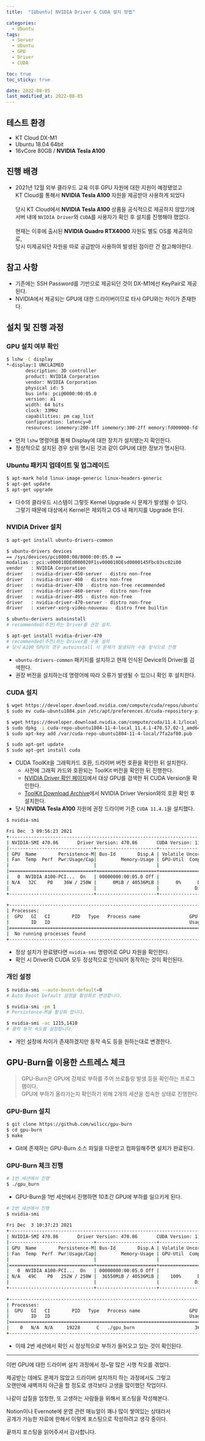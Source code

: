 ```yaml
---
title:  "[Ubuntu] NVIDIA Driver & CUDA 설치 방법" 

categories:
  - Ubuntu
tags:
  - Server
  - Ubuntu
  - GPU
  - Driver
  - CUDA

toc: true
toc_sticky: true

date: 2022-08-05
last_modified_at: 2022-08-05
---
```


## 테스트 환경
- KT Cloud DX-M1
- Ubuntu 18.04 64bit
- 16vCore 80GB / **NVIDIA Tesla A100**

## 진행 배경
- 2021년 12월 외부 클라우드 교육 이후 GPU 자원에 대한 지원이 예정됐었고  
KT Cloud를 통해서 **NVIDIA Tesla A100** 자원을 제공받아 사용하게 되었다<br>  
당시 KT Cloud에서 **NVIDIA Tesla A100** 상품을 공식적으로 제공하지 않았기에  
서버 내에 `NVIDIA Driver`와 `CUDA`를 사용자가 확인 후 설치를 진행해야 했었다.<br>  
현재는 이후에 출시된 **NVIDIA Quadro RTX4000** 자원도 별도 OS를 제공하므로,  
당시 미제공되던 자원을 따로 공급받아 사용하여 발생된 점이란 건 참고해야한다.

## 참고 사항
- 기존에는 SSH Password를 기반으로 제공되던 것이 DX-M1에선 KeyPair로 제공된다.
- NVIDIA에서 제공되는 GPU에 대한 드라이버이므로 타사 GPU와는 차이가 존재한다.

## 설치 및 진행 과정

### GPU 설치 여부 확인
```bash
$ lshw -C display
*-display:1 UNCLAIMED 
       description: 3D controller 
       product: NVIDIA Corporation 
       vendor: NVIDIA Corporation 
       physical id: 5 
       bus info: pci@0000:00:05.0 
       version: a1 
       width: 64 bits 
       clock: 33MHz 
       capabilities: pm cap_list 
       configuration: latency=0 
       resources: iomemory:200-1ff iomemory:300-2ff memory:fd000000-fdffffff memory:2000000000-2fffffffff memory:3000000000-3001ffffff
```
- 먼저 `lshw` 명령어를 통해 Display에 대한 장치가 설치됐는지 확인한다.
- 정상적으로 설치된 경우 상위 명시된 것과 같이 GPU에 대한 정보가 명시된다.

### Ubuntu 패키지 업데이트 및 업그레이드
```bash
$ apt-mark hold linux-image-generic linux-headers-generic
$ apt-get update
$ apt-get upgrade
```
- 다수의 클라우드 시스템이 그렇듯 Kernel Upgrade 시 문제가 발생될 수 있다.  
그렇기 때문에 대상에서 Kernel은 제외하고 OS 내 패키지를 Upgrade 한다.

### NVIDIA Driver 설치
```bash
$ apt-get install ubuntu-drivers-common

$ ubuntu-drivers devices 
== /sys/devices/pci0000:00/0000:00:05.0 == 
modalias : pci:v000010DEd000020F1sv000010DEsd0000145Fbc03sc02i00 
vendor   : NVIDIA Corporation 
driver   : nvidia-driver-450-server - distro non-free 
driver   : nvidia-driver-460 - distro non-free 
driver   : nvidia-driver-470 - distro non-free recommended 
driver   : nvidia-driver-460-server - distro non-free 
driver   : nvidia-driver-495 - distro non-free 
driver   : nvidia-driver-470-server - distro non-free 
driver   : xserver-xorg-video-nouveau - distro free builtin 

$ ubuntu-derivers autoinstall 
# recommended(추천)하는 Driver를 권장 설치.

$ apt-get install nvidia-driver-470
# recommended(추천)하는 Driver를 수동 설치
# 당시 A100 GPU의 경우 autoinstall 시 문제가 발생되어 수동 방식으로 진행
```
- `ubuntu-drivers-common` 패키지를 설치하고 현재 인식된 Device의 Driver를 검색한다.
- 권장 버전을 설치하는데 명령어에 따라 오류가 발생될 수 있으니 확인 후 설치한다.

### CUDA 설치
```bash
$ wget https://developer.download.nvidia.com/compute/cuda/repos/ubuntu1804/x86_64/cuda-ubuntu1804.pin
$ sudo mv cuda-ubuntu1804.pin /etc/apt/preferences.d/cuda-repository-pin-600

$ wget https://developer.download.nvidia.com/compute/cuda/11.4.1/local_installers/cuda-repo-ubuntu1804-11-4-local_11.4.1-470.57.02-1_amd64.deb
$ sudo dpkg -i cuda-repo-ubuntu1804-11-4-local_11.4.1-470.57.02-1_amd64.deb
$ sudo apt-key add /var/cuda-repo-ubuntu1804-11-4-local/7fa2af80.pub

$ sudo apt-get update
$ sudo apt-get install cuda
```
- CUDA ToolKit을 그래픽카드 호환, 드라이버 버전 호환을 확인한 뒤 설치한다.
  - 사전에 그래픽 카드와 호환되는 ToolKit 버전을 확인한 뒤 진행한다.
  - [NVIDIA Driver 확인 페이지](https://www.nvidia.com/download/index.aspx?lang=en-us)에서 대상 GPU를 검색한 뒤 CUDA Version을 확인한다.
  - [ToolKit Download Archive](https://developer.nvidia.com/cuda-toolkit-archive)에서 NVIDIA Driver Version와의 호환 확인 후 설치한다.
- 당시 **NVIDIA Tesla A100** 자원에 권장 드라이버 기준 `CUDA 11.4.1`을 설치했다.

```bash
$ nvidia-smi

Fri Dec  3 09:56:23 2021        
+-----------------------------------------------------------------------------+ 
| NVIDIA-SMI 470.86       Driver Version: 470.86       CUDA Version: 11.4     | 
|-------------------------------+----------------------+----------------------+ 
| GPU  Name        Persistence-M| Bus-Id        Disp.A | Volatile Uncorr. ECC | 
| Fan  Temp  Perf  Pwr:Usage/Cap|         Memory-Usage | GPU-Util  Compute M. | 
|                               |                      |               MIG M. | 
|===============================+======================+======================| 
|   0  NVIDIA A100-PCI...  On   | 00000000:00:05.0 Off |                    0 | 
| N/A   32C    P0    36W / 250W |      0MiB / 40536MiB |      0%      Default | 
|                               |                      |             Disabled | 
+-------------------------------+----------------------+----------------------+ 
                                                                                
+-----------------------------------------------------------------------------+ 
| Processes:                                                                  | 
|  GPU   GI   CI        PID   Type   Process name                  GPU Memory | 
|        ID   ID                                                   Usage      | 
|=============================================================================| 
|  No running processes found                                                 | 
+-----------------------------------------------------------------------------+
```
- 정상 설치가 완료됐다면 `nvidia-smi` 명령어로 GPU 자원을 확인한다.
- 확인 시 Driver와 CUDA 모두 정상적으로 인식되어 동작하는 것이 확인된다.

### 개인 설정
```bash
$ nvidia-smi --auto-boost-default=0 
# Auto Boost Default 설정을 활성화로 변경합니다.

$ nvidia-smi -pm 1 
# Persistence-M을 활성화 합니다. 

$ nvidia-smi -ac 1215,1410 
# 클럭 동작 속도를 설정합니다.
```
- 개인 설정에 차이가 존재하겠지만 동작 속도 등을 원하는대로 변경한다.

## GPU-Burn을 이용한 스트레스 체크
> GPU-Burn은 GPU에 강제로 부하를 주어 쓰로틀링 발생 등을 확인하는 프로그램이다.  
> GPU에 부하가 올라가는지 확인하기 위해 2개의 세션을 접속한 상태로 진행한다.

### GPU-Burn 설치
```bash
$ git clone https://github.com/wilicc/gpu-burn
$ cd gpu-burn 
$ make
```
- Git에 존재하는 GPU-Burn 소스 파일을 다운받고 컴파일해주면 설치가 완료된다.

### GPU-Burn 체크 진행
```bash
# 1번 세션에서 진행
$ ./gpu_burn
```
- GPU-Burn을 1번 세션에서 진행하면 10초간 GPU에 부하를 일으키게 된다.

```bash
# 2번 세션에서 진행
$ nvidia-smi
 
Fri Dec  3 10:37:23 2021        
+-----------------------------------------------------------------------------+ 
| NVIDIA-SMI 470.86       Driver Version: 470.86       CUDA Version: 11.4     | 
|-------------------------------+----------------------+----------------------+ 
| GPU  Name        Persistence-M| Bus-Id        Disp.A | Volatile Uncorr. ECC | 
| Fan  Temp  Perf  Pwr:Usage/Cap|         Memory-Usage | GPU-Util  Compute M. | 
|                               |                      |               MIG M. | 
|===============================+======================+======================| 
|   0  NVIDIA A100-PCI...  On   | 00000000:00:05.0 Off |                    0 | 
| N/A   49C    P0   252W / 250W |  36550MiB / 40536MiB |    100%      Default | 
|                               |                      |             Disabled | 
+-------------------------------+----------------------+----------------------+ 
                                                                                
+-----------------------------------------------------------------------------+ 
| Processes:                                                                  | 
|  GPU   GI   CI        PID   Type   Process name                  GPU Memory | 
|        ID   ID                                                   Usage      | 
|=============================================================================| 
|    0   N/A  N/A     19228      C   ./gpu_burn                      36547MiB | 
+-----------------------------------------------------------------------------+
```
- 이때 2번 세션에서 확인 시 정상적으로 부하가 들어오고 있는 것이 확인된다.

---

이번 GPU에 대한 드라이버 설치 과정에서 정~말 많은 시행 착오를 겪었다.  

제공받는 데에도 문제가 많았고 드라이버 설치까지 하는 과정에서도 그렇고  
오랜만에 새벽까지 야근을 할 정도로 생각보다 고생을 많이했던 작업이다.

나같이 삽질을 엄청한, 또 고생하는 사람들을 위해서 포스팅을 작성해본다.

Notion이나 Evernote에 운영 관련 매뉴얼이 꽤나 많이 쌓여있는 상태라서  
공개가 가능한 자료에 한해서 이렇게 포스팅으로 작성하려고 생각 중이다.

끝까지 포스팅을 읽어주셔서 감사합니다.